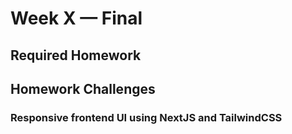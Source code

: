 # Week X — Final

## Required Homework

## Homework Challenges

### Responsive frontend UI using NextJS and TailwindCSS
